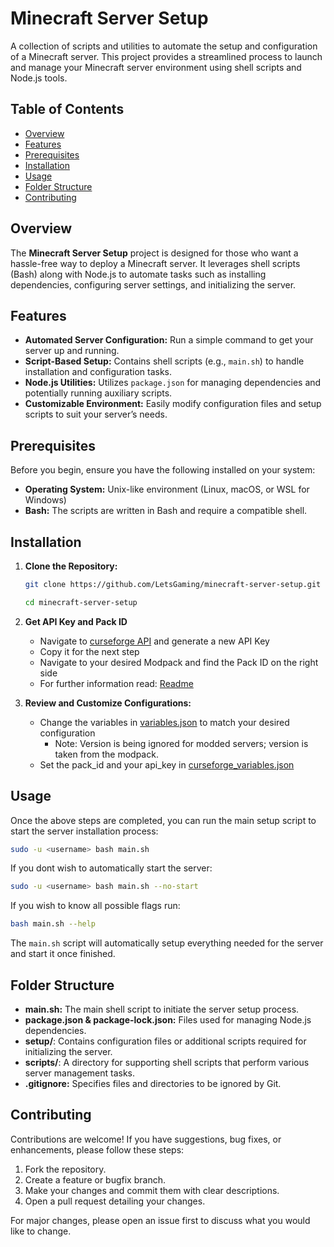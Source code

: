 # Minecraft Server Setup

A collection of scripts and utilities to automate the setup and configuration of a Minecraft server. This project provides a streamlined process to launch and manage your Minecraft server environment using shell scripts and Node.js tools.

## Table of Contents

- [Overview](#overview)
- [Features](#features)
- [Prerequisites](#prerequisites)
- [Installation](#installation)
- [Usage](#usage)
- [Folder Structure](#folder-structure)
- [Contributing](#contributing)

## Overview

The **Minecraft Server Setup** project is designed for those who want a hassle-free way to deploy a Minecraft server. It leverages shell scripts (Bash) along with Node.js to automate tasks such as installing dependencies, configuring server settings, and initializing the server.

## Features

- **Automated Server Configuration:** Run a simple command to get your server up and running.
- **Script-Based Setup:** Contains shell scripts (e.g., `main.sh`) to handle installation and configuration tasks.
- **Node.js Utilities:** Utilizes `package.json` for managing dependencies and potentially running auxiliary scripts.
- **Customizable Environment:** Easily modify configuration files and setup scripts to suit your server’s needs.

## Prerequisites

Before you begin, ensure you have the following installed on your system:

- **Operating System:** Unix-like environment (Linux, macOS, or WSL for Windows)
- **Bash:** The scripts are written in Bash and require a compatible shell.

## Installation

1. **Clone the Repository:**

   ```bash
   git clone https://github.com/LetsGaming/minecraft-server-setup.git
   ```
   ```bash
   cd minecraft-server-setup
   ```

2. **Get API Key and Pack ID**

   - Navigate to [curseforge API](https://console.curseforge.com/#/api-keys) and generate a new API Key
   - Copy it for the next step
   - Navigate to your desired Modpack and find the Pack ID on the right side
   - For further information read: [Readme](./setup/download/readme.md)

4. **Review and Customize Configurations:**

   - Change the variables in [variables.json](./variables.json) to match your desired configuration
      - Note: Version is being ignored for modded servers; version is taken from the modpack.
   - Set the pack_id and your api_key in [curseforge_variables.json](./setup/download/curseforge_variables.json)

## Usage

Once the above steps are completed, you can run the main setup script to start the server installation process:

```bash
sudo -u <username> bash main.sh
```

If you dont wish to automatically start the server:

```bash
sudo -u <username> bash main.sh --no-start
```

If you wish to know all possible flags run:

```bash
bash main.sh --help
```

The `main.sh` script will automatically setup everything needed for the server and start it once finished.

## Folder Structure

- **main.sh:** The main shell script to initiate the server setup process.
- **package.json & package-lock.json:** Files used for managing Node.js dependencies.
- **setup/**: Contains configuration files or additional scripts required for initializing the server.
- **scripts/**: A directory for supporting shell scripts that perform various server management tasks.
- **.gitignore:** Specifies files and directories to be ignored by Git.

## Contributing

Contributions are welcome! If you have suggestions, bug fixes, or enhancements, please follow these steps:

1. Fork the repository.
2. Create a feature or bugfix branch.
3. Make your changes and commit them with clear descriptions.
4. Open a pull request detailing your changes.

For major changes, please open an issue first to discuss what you would like to change.
